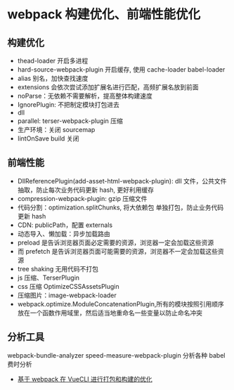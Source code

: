 # webpack 构建优化、前端性能优化

## 构建优化

- thead-loader 开启多进程
- hard-source-webpack-plugin 开启缓存, 使用 cache-loader babel-loader
- alias 别名，加快查找速度
- extensions 会依次尝试添加扩展名进行匹配，高频扩展名放到前面
- noParse：无依赖不需要解析，提高整体构建速度
- IgnorePlugin: 不把制定模块打包进去
- dll
- parallel: terser-webpack-plugin 压缩
- 生产环境：关闭 sourcemap
- lintOnSave build 关闭

## 前端性能

- DllReferencePlugin(add-asset-html-webpack-plugin): dll 文件，公共文件抽取，防止每次业务代码更新 hash, 更好利用缓存
- compression-webpack-plugin: gzip 压缩文件
- 代码分割：optimization.splitChunks, 将大依赖包 单独打包，防止业务代码更新 hash
- CDN: publicPath，配置 externals
- 动态导入、懒加载：异步加载路由
- preload 是告诉浏览器页面必定需要的资源，浏览器一定会加载这些资源
- 而 prefetch 是告诉浏览器页面可能需要的资源，浏览器不一定会加载这些资源
- tree shaking 无用代码不打包
- js 压缩、TerserPlugin
- css 压缩 OptimizeCSSAssetsPlugin
- 压缩图片：image-webpack-loader
- webpack.optimize.ModuleConcatenationPlugin,所有的模块按照引用顺序放在一个函数作用域里，然后适当地重命名一些变量以防止命名冲突

## 分析工具

webpack-bundle-analyzer
speed-measure-webpack-plugin 分析各种 babel 费时分析

- [基于 webpack 在 VueCLI 进行打包和构建的优化](https://www.yuque.com/mty/here/yv23oo)
